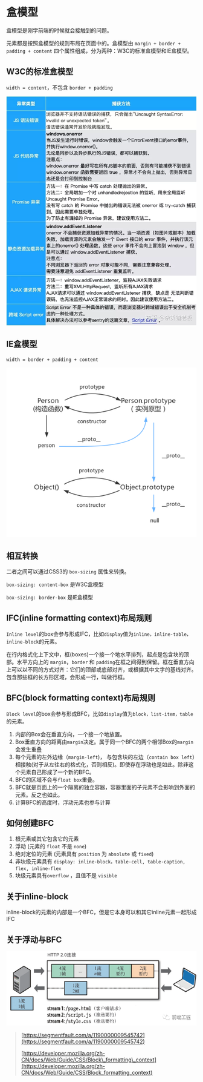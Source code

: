 # 盒模型

盒模型是刚学前端的时候就会接触到的问题。

元素都是按照盒模型的规则布局在页面中的。盒模型由 `margin + border + padding + content` 四个属性组成，分为两种：W3C的标准盒模型和IE盒模型。

## **W3C的标准盒模型**

`width = content`，不包含 `border + padding`

![](../.gitbook/assets/image%20%2892%29.png)

## **IE盒模型**

`width = border + padding + content`

![](../.gitbook/assets/image%20%28102%29.png)

## **相互转换**

二者之间可以通过CSS3的 `box-sizing` 属性来转换。

`box-sizing: content-box` 是W3C盒模型

`box-sizing: border-box` 是IE盒模型

## IFC\(inline formatting context\)布局规则

`Inline level`的box会参与形成IFC，比如`display`值为`inline，inline-table，inline-block`的元素。

在行内格式化上下文中，框\(boxes\)一个接一个地水平排列，起点是包含块的顶部。水平方向上的 `margin`，`border` 和 `padding`在框之间得到保留。框在垂直方向上可以以不同的方式对齐：它们的顶部或底部对齐，或根据其中文字的基线对齐。包含那些框的长方形区域，会形成一行，叫做行框。

## BFC\(block formatting context\)布局规则

`Block level`的box会参与形成BFC，比如`display`值为`block，list-item，table`的元素。

1. 内部的Box会在垂直方向，一个接一个地放置。
2. Box垂直方向的距离由`margin`决定。属于同一个BFC的两个相邻Box的`margin`会发生重叠
3. 每个元素的左外边缘（`margin-left`\)， 与包含块的左边（`contain box left`）相接触\(对于从左往右的格式化，否则相反\)。即使存在浮动也是如此。除非这个元素自己形成了一个新的BFC。
4. BFC的区域不会与`float box`重叠。
5. BFC就是页面上的一个隔离的独立容器，容器里面的子元素不会影响到外面的元素。反之也如此。
6. 计算BFC的高度时，浮动元素也参与计算

## 如何创建BFC

1. 根元素或其它包含它的元素
2. 浮动 \(元素的 `float` 不是 `none`\)
3. 绝对定位的元素 \(元素具有 `position` 为 `absolute` 或 `fixed`\)
4. 非块级元素具有 `display: inline-block，table-cell, table-caption, flex, inline-flex`
5. 块级元素具有`overflow` ，且值不是 `visible`

## 关于inline-block

inline-block的元素的内部是一个BFC，但是它本身可以和其它inline元素一起形成IFC

## 关于浮动与BFC

![](../.gitbook/assets/image%20%28151%29.png)

> [https://segmentfault.com/a/1190000009545742](https://segmentfault.com/a/1190000009545742)
>
> [https://developer.mozilla.org/zh-CN/docs/Web/Guide/CSS/Block\_formatting\_context](https://developer.mozilla.org/zh-CN/docs/Web/Guide/CSS/Block_formatting_context)

  


